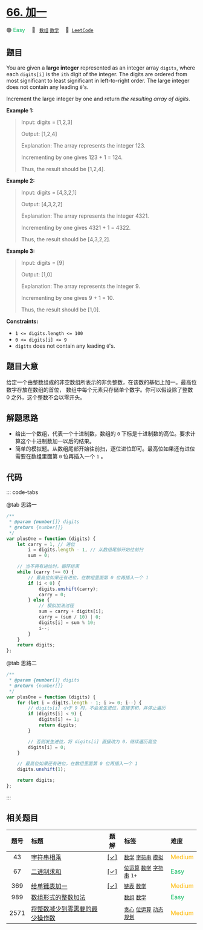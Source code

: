# [66. 加一](https://leetcode.com/problems/plus-one)

🟢 <font color=#15bd66>Easy</font>&emsp; 🔖&ensp; [`数组`](/tag/array.md) [`数学`](/tag/math.md)&emsp; 🔗&ensp;[`LeetCode`](https://leetcode.com/problems/plus-one)

## 题目

You are given a **large integer** represented as an integer array `digits`,
where each `digits[i]` is the `ith` digit of the integer. The digits are
ordered from most significant to least significant in left-to-right order. The
large integer does not contain any leading `0`'s.

Increment the large integer by one and return _the resulting array of digits_.

**Example 1:**

> Input: digits = [1,2,3]
>
> Output: [1,2,4]
>
> Explanation: The array represents the integer 123.
>
> Incrementing by one gives 123 + 1 = 124.
>
> Thus, the result should be [1,2,4].

**Example 2:**

> Input: digits = [4,3,2,1]
>
> Output: [4,3,2,2]
>
> Explanation: The array represents the integer 4321.
>
> Incrementing by one gives 4321 + 1 = 4322.
>
> Thus, the result should be [4,3,2,2].

**Example 3:**

> Input: digits = [9]
>
> Output: [1,0]
>
> Explanation: The array represents the integer 9.
>
> Incrementing by one gives 9 + 1 = 10.
>
> Thus, the result should be [1,0].

**Constraints:**

- `1 <= digits.length <= 100`
- `0 <= digits[i] <= 9`
- `digits` does not contain any leading `0`'s.

## 题目大意

给定一个由整数组成的非空数组所表示的非负整数，在该数的基础上加一。最高位数字存放在数组的首位， 数组中每个元素只存储单个数字。你可以假设除了整数 0 之外，这个整数不会以零开头。

## 解题思路

- 给出一个数组，代表一个十进制数，数组的 `0` 下标是十进制数的高位。要求计算这个十进制数加一以后的结果。
- 简单的模拟题。从数组尾部开始往前扫，逐位进位即可。最高位如果还有进位需要在数组里面第 `0` 位再插入一个 `1` 。

## 代码

::: code-tabs

@tab 思路一

```javascript
/**
 * @param {number[]} digits
 * @return {number[]}
 */
var plusOne = function (digits) {
	let carry = 1, // 进位
		i = digits.length - 1, // 从数组尾部开始往前扫
		sum = 0;

	// 当不再有进位时，循环结束
	while (carry !== 0) {
		// 最高位如果还有进位，在数组里面第 0 位再插入一个 1
		if (i < 0) {
			digits.unshift(carry);
			carry = 0;
		} else {
			// 模拟加法过程
			sum = carry + digits[i];
			carry = (sum / 10) | 0;
			digits[i] = sum % 10;
			i--;
		}
	}
	return digits;
};
```

@tab 思路二

```javascript
/**
 * @param {number[]} digits
 * @return {number[]}
 */
var plusOne = function (digits) {
	for (let i = digits.length - 1; i >= 0; i--) {
		// digits[i] 小于 9 时，不会发生进位，直接求和，并停止遍历
		if (digits[i] < 9) {
			digits[i] += 1;
			return digits;
		}

		// 否则发生进位，将 digits[i] 直接改为 0，继续遍历高位
		digits[i] = 0;
	}

	// 最高位如果还有进位，在数组里面第 0 位再插入一个 1
	digits.unshift(1);

	return digits;
};
```

:::

## 相关题目

<!-- prettier-ignore -->
| 题号 | 标题 | 题解 | 标签 | 难度 |
| :------: | :------ | :------: | :------ | :------ |
| 43 | [字符串相乘](https://leetcode.com/problems/multiply-strings) | [[✓]](/problem/0043.md) |  [`数学`](/tag/math.md) [`字符串`](/tag/string.md) [`模拟`](/tag/simulation.md) | <font color=#ffb800>Medium</font> |
| 67 | [二进制求和](https://leetcode.com/problems/add-binary) | [[✓]](/problem/0067.md) |  [`位运算`](/tag/bit-manipulation.md) [`数学`](/tag/math.md) [`字符串`](/tag/string.md) `1+` | <font color=#15bd66>Easy</font> |
| 369 | [给单链表加一](https://leetcode.com/problems/plus-one-linked-list) | [[✓]](/problem/0369.md) |  [`链表`](/tag/linked-list.md) [`数学`](/tag/math.md) | <font color=#ffb800>Medium</font> |
| 989 | [数组形式的整数加法](https://leetcode.com/problems/add-to-array-form-of-integer) |  |  [`数组`](/tag/array.md) [`数学`](/tag/math.md) | <font color=#15bd66>Easy</font> |
| 2571 | [将整数减少到零需要的最少操作数](https://leetcode.com/problems/minimum-operations-to-reduce-an-integer-to-0) |  |  [`贪心`](/tag/greedy.md) [`位运算`](/tag/bit-manipulation.md) [`动态规划`](/tag/dynamic-programming.md) | <font color=#ffb800>Medium</font> |